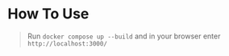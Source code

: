 # How To Use
  > Run `docker compose up --build`
  > and in your browser enter `http://localhost:3000/` 
